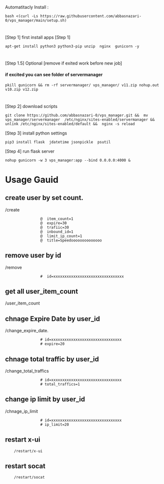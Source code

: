 Automatitacly Install : 


    bash <(curl -Ls https://raw.githubusercontent.com/abbasnazari-0/vps_manager/main/setup.sh)



#


[Step 1] first install apps [Step 1]

    apt-get install python3 python3-pip unzip  nginx  gunicorn -y

# 

[Step 1.5] Optional [remove if exited work before new job]
#### if excited you can see folder of servermanager

    pkill gunicorn && rm -rf servermanager/ vps_manager/ v11.zip nohup.out  v10.zip v12.zip 
#  

[Step 2] download scripts

    git clone https://github.com/abbasnazari-0/vps_manager.git &&  mv vps_manager/servermanager  /etc/nginx/sites-enabled/servermanager && unlink /etc/nginx/sites-enabled/default &&  nginx -s reload

[Step 3] install python settings

    pip3 install flask  jdatetime jsonpickle  psutil

[Step 4] run flask server

    nohup gunicorn -w 3 vps_manager:app --bind 0.0.0.0:4000 &




# Usage Gauid
 
## create user by set count.
 /create 
 
                    @  item_count=1
                    @  expire=30
                    @  trafiic=30
                    @  inbound_id=1
                    @  limit_ip_count=1
                    @  title=Speedoooooooooooooo


## remove user by id
/remove 

                    #  id=xxxxxxxxxxxxxxxxxxxxxxxxxxxxxxxx
                    


## get all user_item_count 

/user_item_count



## chnage Expire Date by user_id

/change_expire_date.

                    # id=xxxxxxxxxxxxxxxxxxxxxxxxxxxxxxxx
                    # expire=20



## chnage total traffic by user_id                    

/change_total_traffics

                    # id=xxxxxxxxxxxxxxxxxxxxxxxxxxxxxxxx
                    # total_traffics=1



## change ip limit by user_id        

/chnage_ip_limit

                    # id=xxxxxxxxxxxxxxxxxxxxxxxxxxxxxxxx
                    # ip_limit=20
                    
## restart x-ui      

        /restart/x-ui
        
## restart socat

        /restart/socat
